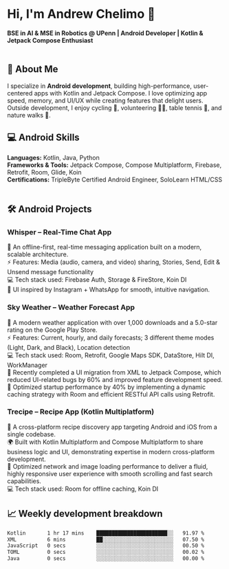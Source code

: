 # Hi, I'm Andrew Chelimo 👋

**BSE in AI & MSE in Robotics @ UPenn  | Android Developer | Kotlin & Jetpack Compose Enthusiast**
<br>
<br>


## 🚀 About Me
I specialize in **Android development**, building high-performance, user-centered apps with Kotlin and Jetpack Compose. I love optimizing app speed, memory, and UI/UX while creating features that delight users. Outside development, I enjoy cycling 🚴, volunteering 👨‍🏫, table tennis 🏓, and nature walks 🌿.


## 💻 Android Skills
**Languages:** Kotlin, Java, Python  
**Frameworks & Tools:** Jetpack Compose, Compose Multiplatform, Firebase, Retrofit, Room, Glide, Koin  
**Certifications:** TripleByte Certified Android Engineer, SoloLearn HTML/CSS  
<br>

## 🛠 Android Projects

### Whisper – Real-Time Chat App
💬 An offline-first, real-time messaging application built on a modern, scalable architecture. <br>
⚡ Features: Media (audio, camera, and video) sharing, Stories, Send, Edit & Unsend message functionality <br>
💻 Tech stack used: Firebase Auth, Storage & FireStore, Koin DI <br>
🎨 UI inspired by Instagram + WhatsApp for smooth, intuitive navigation.  <br>


### Sky Weather – Weather Forecast App
💬 A modern weather application with over 1,000 downloads and a 5.0-star rating on the Google Play Store. <br>
⚡ Features: Current, hourly, and daily forecasts; 3 different theme modes (Light, Dark, and Black), Location detection <br>
💻 Tech stack used: Room, Retrofit, Google Maps SDK, DataStore, Hilt DI, WorkManager <br>
🎨 Recently completed a UI migration from XML to Jetpack Compose, which reduced UI-related bugs by 60% and improved feature development speed. <br>
🍳 Optimized startup performance by 40% by implementing a dynamic caching strategy with Room and efficient RESTful API calls using Retrofit. <br>

### Trecipe – Recipe App (Kotlin Multiplatform)
💬 A cross-platform recipe discovery app targeting Android and iOS from a single codebase. <br>
🌍 Built with Kotlin Multiplatform and Compose Multiplatform to share business logic and UI, demonstrating expertise in modern cross-platform development. <br>
🎨 Optimized network and image loading performance to deliver a fluid, highly responsive user experience with smooth scrolling and fast search capabilities. <br>
💻 Tech stack used: Room for offline caching, Koin DI   <br>



## 📈 Weekly development breakdown
<!--START_SECTION:waka-->

```txt
Kotlin       1 hr 17 mins    ███████████████████████░░   91.97 %
XML          6 mins          ██░░░░░░░░░░░░░░░░░░░░░░░   07.50 %
JavaScript   0 secs          ░░░░░░░░░░░░░░░░░░░░░░░░░   00.50 %
TOML         0 secs          ░░░░░░░░░░░░░░░░░░░░░░░░░   00.02 %
Java         0 secs          ░░░░░░░░░░░░░░░░░░░░░░░░░   00.00 %
```

<!--END_SECTION:waka-->
